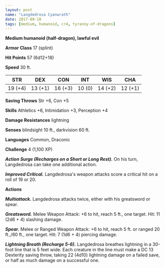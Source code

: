 ```yaml
---
layout: post
name: "Langdedrosa Cyanwrath"
date: 2017-09-10
tags: [medium, humanoid, cr4, tyranny-of-dragons]
---
```


**Medium humanoid (half-dragon), lawful evil**

**Armor Class** 17 (splint)

**Hit Points** 57 (6d12+18)

**Speed** 30 ft.

|   STR   |   DEX   |   CON   |   INT   |   WIS   |   CHA   |
|:-----:|:-----:|:-----:|:-----:|:-----:|:-----:|
| 19 (+4) | 13 (+1) | 16 (+3) | 10 (0) | 14 (+2) | 12 (+1) |

**Saving Throws** Str +6, Con +5

**Skills** Athletics +6, Intimidation +3, Perception +4

**Damage Resistances** lightning

**Senses** blindsight 10 ft., darkvision 60 ft.

**Languages** Common, Draconic

**Challenge** 4 (1,100 XP)

***Action Surge (Recharges on a Short or Long Rest).*** On his turn, Langdedrosa can take one additional action.

***Improved Critical.*** Langdedrosa's weapon attacks score a critical hit on a roll of 19 or 20.

**Actions**

***Multiattack.*** Langdedrosa attacks twice, either with his greatsword or spear.

***Greatsword.*** Melee Weapon Attack: +6 to hit, reach 5 ft., one target. Hit: 11 (2d6 + 4) slashing damage.

***Spear.*** Melee or Ranged Weapon Attack: +6 to hit, reach 5 ft. or ranged 20 ft.,/60 ft., one target. Hit: 7 (1d6 + 4) piercing damage.

***Lightning Breath (Recharge 5-6).*** Langdedrosa breathes lightning in a 30-foot line that is 5 feet wide. Each creature in the line must make a DC 13 Dexterity saving throw, taking 22 (4d10) lightning damage on a failed save, or half as much damage on a successful one.

